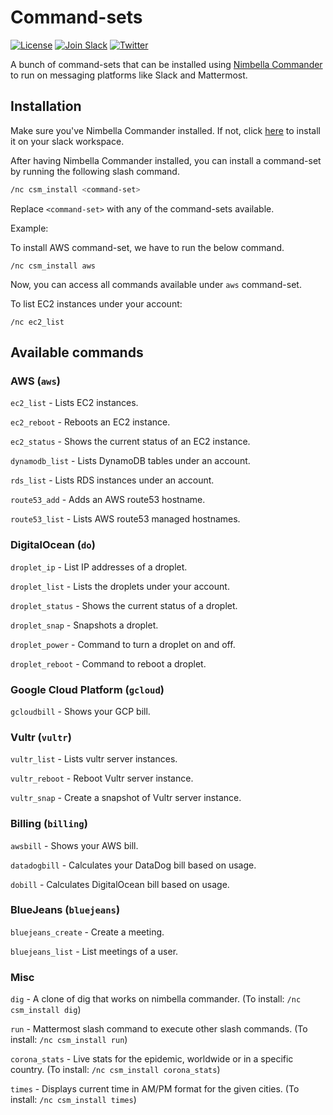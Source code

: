 # Command-sets

[![License](https://img.shields.io/badge/license-Apache--2.0-blue.svg)](http://www.apache.org/licenses/LICENSE-2.0)
[![Join Slack](https://img.shields.io/badge/join-slack-9B69A0.svg)](https://nimbella-community.slack.com/)
[![Twitter](https://img.shields.io/twitter/follow/nimbella.svg?style=social&logo=twitter)](https://twitter.com/intent/follow?screen_name=nimbella)

A bunch of command-sets that can be installed using [Nimbella Commander](https://nimbella.com/product/commander) to run on messaging platforms like Slack and Mattermost.

## Installation

Make sure you've Nimbella Commander installed. If not, click [here](https://slack.com/oauth/authorize?client_id=876870346995.892105847680&scope=commands) to install it on your slack workspace.

After having Nimbella Commander installed, you can install a command-set by running the following slash command.

```sh
/nc csm_install <command-set>
```

Replace `<command-set>` with any of the command-sets available.

Example:

To install AWS command-set, we have to run the below command.

```
/nc csm_install aws
```

Now, you can access all commands available under `aws` command-set.

To list EC2 instances under your account:

```
/nc ec2_list
```

## Available commands

### AWS (`aws`)

`ec2_list` - Lists EC2 instances.

`ec2_reboot` - Reboots an EC2 instance.

`ec2_status` - Shows the current status of an EC2 instance.

`dynamodb_list` - Lists DynamoDB tables under an account.

`rds_list` - Lists RDS instances under an account.

`route53_add` - Adds an AWS route53 hostname.

`route53_list` - Lists AWS route53 managed hostnames.

### DigitalOcean (`do`)

`droplet_ip` - List IP addresses of a droplet.

`droplet_list` - Lists the droplets under your account.

`droplet_status` - Shows the current status of a droplet.

`droplet_snap` - Snapshots a droplet.

`droplet_power` - Command to turn a droplet on and off.

`droplet_reboot` - Command to reboot a droplet.

### Google Cloud Platform (`gcloud`)

`gcloudbill` - Shows your GCP bill.

### Vultr (`vultr`)

`vultr_list` - Lists vultr server instances.

`vultr_reboot` - Reboot Vultr server instance.

`vultr_snap` - Create a snapshot of Vultr server instance.

### Billing (`billing`)

`awsbill` - Shows your AWS bill.

`datadogbill` - Calculates your DataDog bill based on usage.

`dobill` - Calculates DigitalOcean bill based on usage.

### BlueJeans (`bluejeans`)

`bluejeans_create` - Create a meeting.

`bluejeans_list` - List meetings of a user.

### Misc

`dig` - A clone of dig that works on nimbella commander. (To install: `/nc csm_install dig`)

`run` - Mattermost slash command to execute other slash commands. (To install: `/nc csm_install run`)

`corona_stats` - Live stats for the epidemic, worldwide or in a specific country. (To install: `/nc csm_install corona_stats`)

`times` - Displays current time in AM/PM format for the given cities.  (To install: `/nc csm_install times`)
